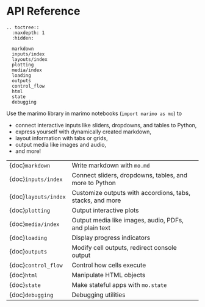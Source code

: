 # API Reference

```{eval-rst}
.. toctree::
  :maxdepth: 1
  :hidden:

  markdown
  inputs/index
  layouts/index
  plotting
  media/index
  loading
  outputs
  control_flow
  html
  state
  debugging
```

Use the marimo library in marimo notebooks (`import marimo as mo`) to

- connect interactive inputs like sliders, dropdowns, and tables to Python,
- express yourself with dynamically created markdown,
- layout information with tabs or grids,
- output media like images and audio,
- and more!

|                      |                                                           |
| :------------------- | :-------------------------------------------------------- |
| {doc}`markdown`      | Write markdown with `mo.md`                               |
| {doc}`inputs/index`  | Connect sliders, dropdowns, tables, and more to Python    |
| {doc}`layouts/index` | Customize outputs with accordions, tabs, stacks, and more |
| {doc}`plotting`      | Output interactive plots                                  |
| {doc}`media/index`   | Output media like images, audio, PDFs, and plain text     |
| {doc}`loading`       | Display progress indicators                               |
| {doc}`outputs`       | Modify cell outputs, redirect console output              |
| {doc}`control_flow`  | Control how cells execute                                 |
| {doc}`html`          | Manipulate HTML objects                                   |
| {doc}`state`         | Make stateful apps with `mo.state`                        |
| {doc}`debugging`     | Debugging utilities                                       |
